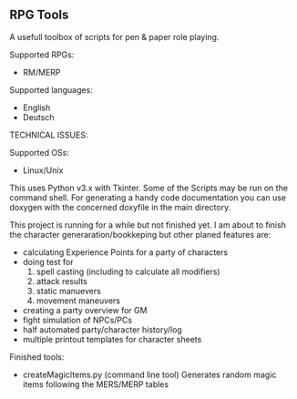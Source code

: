 RPG Tools
---------
A usefull toolbox of scripts for pen & paper role playing.

Supported RPGs:
- RM/MERP

Supported languages:
- English
- Deutsch


TECHNICAL ISSUES:

Supported OSs:
- Linux/Unix


This uses Python v3.x with Tkinter. Some of the Scripts may be run on the command shell.
For generating a handy code documentation you can use doxygen with the concerned doxyfile in the main directory.

This project is running for a while but not finished yet. I am about to finish the character generaration/bookkeping but other planed features are:
- calculating Experience Points for a party of characters
- doing test for
  1. spell casting (including to calculate all modifiers)
  2. attack results
  3. static manuevers
  4. movement maneuvers
- creating a party overview for GM
- fight simulation of NPCs/PCs
- half automated party/character history/log
- multiple printout templates for character sheets

Finished tools:
- createMagicItems.py (command line tool) Generates random magic items following the MERS/MERP tables
